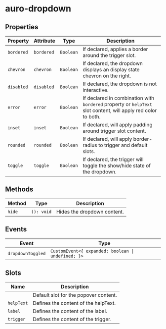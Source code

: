 # auro-dropdown

## Properties

| Property   | Attribute  | Type        | Description                                      |
|------------|------------|-------------|--------------------------------------------------|
| `bordered` | `bordered` | ` Boolean ` | If declared, applies a border around the trigger slot. |
| `chevron`  | `chevron`  | ` Boolean ` | If declared, the dropdown displays an display state chevron on the right. |
| `disabled` | `disabled` | ` Boolean ` | If declared, the dropdown is not interactive.    |
| `error`    | `error`    | ` Boolean ` | If declared in combination with `bordered` property or `helpText` slot content, will apply red color to both. |
| `inset`    | `inset`    | ` Boolean ` | If declared, will apply padding around trigger slot content. |
| `rounded`  | `rounded`  | ` Boolean ` | If declared, will apply border-radius to trigger and default slots. |
| `toggle`   | `toggle`   | ` Boolean ` | If declared, the trigger will toggle the show/hide state of the dropdown. |

## Methods

| Method | Type       | Description                 |
|--------|------------|-----------------------------|
| `hide` | `(): void` | Hides the dropdown content. |

## Events

| Event             | Type                                             |
|-------------------|--------------------------------------------------|
| `dropdownToggled` | `CustomEvent<{ expanded: boolean \| undefined; }>` |

## Slots

| Name       | Description                           |
|------------|---------------------------------------|
|            | Default slot for the popover content. |
| `helpText` | Defines the content of the helpText.  |
| `label`    | Defines the content of the label.     |
| `trigger`  | Defines the content of the trigger.   |
